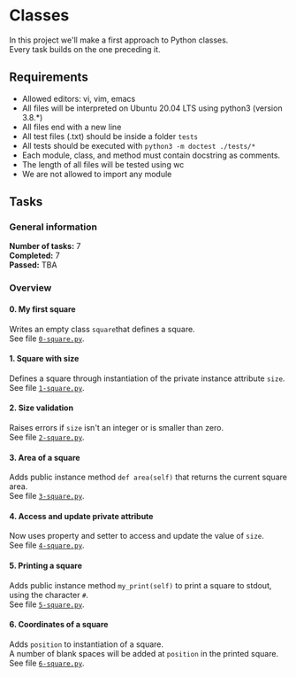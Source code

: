 # Classes
In this project we'll make a first approach to Python classes.<br/>Every task builds on the one preceding it.
## Requirements
* Allowed editors: vi, vim, emacs
* All files will be interpreted on Ubuntu 20.04 LTS using python3 (version 3.8.*)
* All files end with a new line
* All test files (.txt) should be inside a folder `tests`
* All tests should be executed with `python3 -m doctest ./tests/*`
* Each module, class, and method must contain docstring as comments.
* The length of all files will be tested using wc
* We are not allowed to import any module
## Tasks
### General information
__Number of tasks:__ 7<br/>
__Completed:__ 7<br/>
__Passed:__ TBA<br/>
### Overview
#### 0. My first square
Writes an empty class `square`that defines a square.<br/>
See file [`0-square.py`](./0-square.py).
#### 1. Square with size
Defines a square through instantiation of the private instance attribute `size`.<br/>
See file [`1-square.py`](./1-square.py).
#### 2. Size validation
Raises errors if `size` isn't an integer or is smaller than zero.<br/>
See file [`2-square.py`](./2-square.py).
#### 3. Area of a square
Adds public instance method `def area(self)` that returns the current square area.<br/>
See file [`3-square.py`](./3-square.py).
#### 4. Access and update private attribute
Now uses property and setter to access and update the value of `size`.<br/>
See file [`4-square.py`](./4-square.py).
#### 5. Printing a square
Adds public instance method `my_print(self)` to print a square to stdout, using the character `#`.<br/>
See file [`5-square.py`](./5-square.py).
#### 6. Coordinates of a square
Adds `position` to instantiation of a square.<br/>
A number of blank spaces will be added at `position` in the printed square.<br/>
See file [`6-square.py`](./6-square.py).